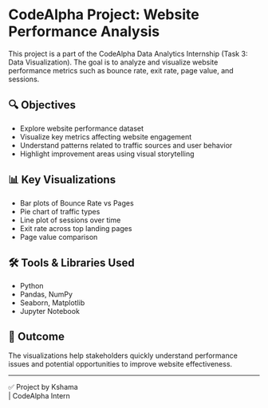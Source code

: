 # CodeAlpha Project: Website Performance Analysis

This project is a part of the CodeAlpha Data Analytics Internship (Task 3: Data Visualization). The goal is to analyze and visualize website performance metrics such as bounce rate, exit rate, page value, and sessions.

## 🔍 Objectives
- Explore website performance dataset
- Visualize key metrics affecting website engagement
- Understand patterns related to traffic sources and user behavior
- Highlight improvement areas using visual storytelling

## 📊 Key Visualizations
- Bar plots of Bounce Rate vs Pages
- Pie chart of traffic types
- Line plot of sessions over time
- Exit rate across top landing pages
- Page value comparison

## 🛠️ Tools & Libraries Used
- Python
- Pandas, NumPy
- Seaborn, Matplotlib
- Jupyter Notebook

## 📌 Outcome
The visualizations help stakeholders quickly understand performance issues and potential opportunities to improve website effectiveness.

---

✅ Project by Kshama  
 | CodeAlpha Intern
